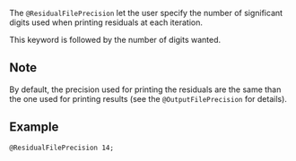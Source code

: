 The `@ResidualFilePrecision` let the user specify the number of
significant digits used when printing residuals at each iteration.

This keyword is followed by the number of digits wanted.

## Note

By default, the precision used for printing the residuals are the same
than the one used for printing results (see the
`@OutputFilePrecision` for details).

## Example

~~~~ {.cpp}
@ResidualFilePrecision 14;
~~~~
